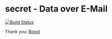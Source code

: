 secret - Data over E-Mail
=========================
[![Build Status](https://travis-ci.org/meolu/walle-web.svg?branch=master)]()

Thank you:
[Boost](http://www.boost.org/)
